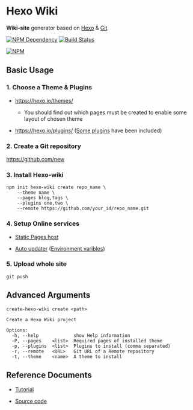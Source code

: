 # Hexo Wiki

**Wiki-site** generator based on [Hexo][1] & [Git][2].

[![NPM Dependency](https://david-dm.org/TechQuery/create-hexo-wiki.svg)][4]
[![Build Status](https://travis-ci.com/EasyWebApp/create-hexo-wiki.svg?branch=master)][5]

[![NPM](https://nodei.co/npm/create-hexo-wiki.png?downloads=true&downloadRank=true&stars=true)][6]

## Basic Usage

### 1. Choose a Theme & Plugins

-   https://hexo.io/themes/

    -   You should find out which pages must be created to enable some layout of chosen theme

-   https://hexo.io/plugins/ ([Some plugins][7] have been included)

### 2. Create a Git repository

https://github.com/new

### 3. Install Hexo-wiki

```Shell
npm init hexo-wiki create repo_name \
    --theme name \
    --pages blog,tags \
    --plugins one,two \
    --remote https://github.com/your_id/repo_name.git
```

### 4. Setup Online services

-   [Static Pages host](https://pages.github.com/)

-   [Auto updater](https://github.com/marketplace/travis-ci) ([Environment varibles][8])

### 5. Upload whole site

```Shell
git push
```

## Advanced Arguments

    create-hexo-wiki create <path>

    Create a Hexo Wiki project

    Options:
      -h, --help             show Help information
      -P, --pages    <list>  Required pages of installed theme
      -p, --plugins  <list>  Plugins to install (comma separated)
      -r, --remote   <URL>   Git URL of a Remote repository
      -t, --theme    <name>  A theme to install

## Reference Documents

-   [Tutorial](https://shimo.im/docs/PcIvVWp7Ok8qnb5X)

-   [Source code](https://github.com/TechQuery/create-hexo-wiki)

[1]: https://hexo.io/
[2]: https://git-scm.com/
[3]: https://developers.google.com/web/progressive-web-apps/
[4]: https://david-dm.org/TechQuery/create-hexo-wiki
[5]: https://travis-ci.com/EasyWebApp/create-hexo-wiki
[6]: https://nodei.co/npm/create-hexo-wiki/
[7]: https://github.com/TechQuery/create-hexo-wiki/blob/master/template/package.json#L13
[8]: https://tech-query.me/development/hello-hexo-travis/

